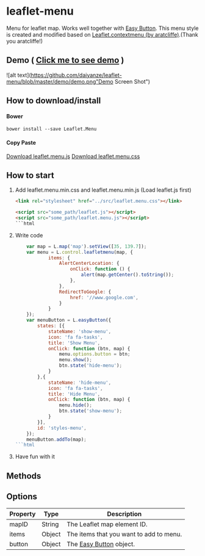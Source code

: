 # leaflet-menu
Menu for leaflet map. Works well together with [Easy Button](https://github.com/CliffCloud/Leaflet.EasyButton).
This menu style is created and modified based on [Leaflet.contextmenu (by aratcliffe)](https://github.com/aratcliffe/Leaflet.contextmenu).(Thank you aratcliffe!)

## Demo ( [Click me to see demo](https://daiyanze.github.io/leaflet-menu/demo/index.html) )
![alt text](https://github.com/daiyanze/leaflet-menu/blob/master/demo/demo.png"Demo Screen Shot")

## How to download/install
#### Bower
```shell
bower install --save Leaflet.Menu
```
#### Copy Paste
[Download leaflet.menu.js](https://daiyanze.github.io/leaflet-menu/demo/index.html)
[Download leaflet.menu.css](https://daiyanze.github.io/leaflet-menu/demo/index.html)

## How to start

1. Add leaflet.menu.min.css and leaflet.menu.min.js (Load leaflet.js first)
	```html
	<link rel="stylesheet" href="../src/leaflet.menu.css"></link>

	<script src="some_path/leaflet.js"></script>
	<script src="some_path/leaflet.menu.js"></script>
	```html
2. Write code
	```javascript
        var map = L.map('map').setView([35, 139.7]);
        var menu = L.control.leafletmenu(map, {
                items: {
                    AlertCenterLocation: {
                        onClick: function () {
                            alert(map.getCenter().toString());
                        },
                    },
                    RedirectToGoogle: {
                        href: '//www.google.com',
                    }
                }
        });
        var menuButton = L.easyButton({
            states: [{
                stateName: 'show-menu',
                icon: 'fa fa-tasks',
                title: 'Show Menu',
                onClick: function (btn, map) {
                    menu.options.button = btn;
                    menu.show();
                    btn.state('hide-menu');
                }
            },{
                stateName: 'hide-menu',
                icon: 'fa fa-tasks',
                title: 'Hide Menu',
                onClick: function (btn, map) {
                    menu.hide();
                    btn.state('show-menu');
                }
            }],
            id: 'styles-menu',
        });
        menuButton.addTo(map);
	```html

3. Have fun with it

## Methods


## Options
| Property | Type | Description
| --- | --- | ---
| mapID | String | The Leaflet map element ID.
| items | Object | The items that you want to add to menu.
| button | Object | The [Easy Button](https://github.com/CliffCloud/Leaflet.EasyButton) object.
